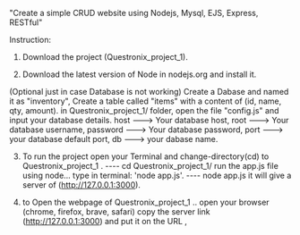 "Create a simple CRUD website using Nodejs, Mysql, EJS, Express, RESTful"

Instruction:

1) Download the project (Questronix_project_1).

2) Download the latest version of Node in nodejs.org and install it.

(Optional just in case Database is not working)
	Create a Dabase and named it as "inventory",
	Create a table called "items" with a content of (id, name, qty, amount).
	in Questronix_project_1/ folder, open the file "config.js" and input your database details.
	host ---> Your database host,
	root ---> Your database username,
	password ---> Your database password,
	port ---> your database default port,
	db ---> your dabase name.

3)	To run the project open your Terminal and change-directory(cd) to Questronix_project_1 .
		---- cd Questronix_project_1/
	run the app.js file using node...  type in terminal: 'node app.js'.
		---- node app.js
	it will give a server of (http://127.0.0.1:3000).

4) to Open the webpage of Questronix_project_1 ..
	open your browser (chrome, firefox, brave, safari)
	copy the server link (http://127.0.0.1:3000) and put it on the URL ,

